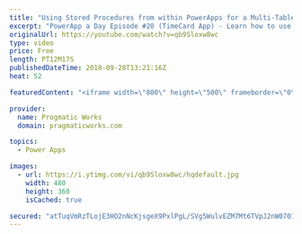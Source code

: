 ```yaml
---
title: "Using Stored Procedures from within PowerApps for a Multi-Table Delete or Update"
excerpt: "PowerApp a Day Episode #20 (TimeCard App) - Learn how to use Stored Procedures from within PowerApps to update or delete from multiple tables in one click with the assistance of Microsoft Flow.  Power App Training: https://pragmaticworks.com/Training/On-Demand-Training/Introduction-to-Powerapps  To vote"
originalUrl: https://youtube.com/watch?v=qb9Sloxw8wc
type: video
price: Free
length: PT12M17S
publishedDateTime: 2018-09-28T13:21:16Z
heat: 52

featuredContent: "<iframe width=\"800\" height=\"500\" frameborder=\"0\" src=\"https://www.youtube.com/embed/qb9Sloxw8wc\" allow=\"accelerometer; autoplay; encrypted-media; gyroscope; picture-in-picture\" allowfullscreen></iframe>"

provider:
  name: Progmatic Works
  domain: pragmaticworks.com

topics:
  - Power Apps

images:
  - url: https://i.ytimg.com/vi/qb9Sloxw8wc/hqdefault.jpg
    width: 480
    height: 360
    isCached: true

secured: "atTuqVmRzTLojE3HO2nNcKjsgeX9PxlPgL/SVg5WulvEZM7Mt6TVpJ2nW0701KFW9u5pyj7+mCCQjq8wcS78RJsaS0HoapMw8TPJQX+0CPZiA1MrInt/7W799aM2/p76pRERkss3ehUia0B3OE0rT07OSwoFZI0VyytHcCMKQ4hty/8etcK8y0XZbSEVCB5dIh79SM/cbo1sngTRRJEbb0utfrvmyB9vvlTbWRYHC4Gvy47UNF64QwFMWttJtA25d8xbUT+/sUnhfWw2bWH5nSOSpix3ZNq/034bux+r6z9uY3ddrBAjRQSHq1jjSso22e9WKv0e8tUY//YZxCYIiutMmrcnaEx3oeOY2vOMJ8+7oCLs37Wgi8bQ6h57GBuM3eAozYevT/9DUkJQyqE/kFFjmpCFjMQRM+4qFVmU3rM=;81vuRjx5tIup5meIR0ALog=="
---
```


